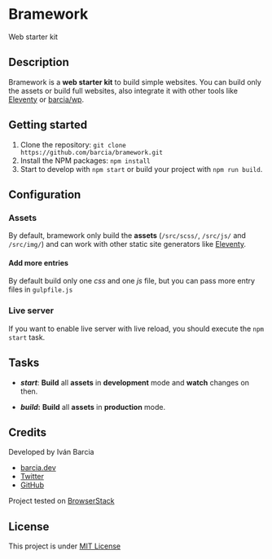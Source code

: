 # Bramework
Web starter kit

## Description
Bramework is a **web starter kit** to build simple websites. You can build only the assets or build full websites, also integrate it with other tools like [Eleventy](https://www.11ty.io) or [barcia/wp](https://github.com/barcia/wp).

## Getting started
1. Clone the repository: `git clone https://github.com/barcia/bramework.git`
2. Install the NPM packages: `npm install`
3. Start to develop with `npm start` or build your project with `npm run build`.

## Configuration
### Assets
By default, bramework only build the **assets** (`/src/scss/`, `/src/js/` and `/src/img/`) and can work with other static site generators like [Eleventy](https://www.11ty.io).

#### Add more entries
By default build only one *css* and one *js* file, but you can pass more entry files in `gulpfile.js`



### Live server
If you want to enable live server with live reload, you should execute the `npm start` task.



## Tasks
* ***start***: **Build** all **assets** in **development** mode and **watch** changes on then.

* ***build*:** **Build** all **assets** in **production** mode.


## Credits
Developed by Iván Barcia
* [barcia.dev](https://barcia.dev)
* [Twitter](http://www.twitter.com/bartzia)
* [GitHub](http://www.github.com/barcia)

Project tested on [BrowserStack](https://www.browserstack.com/)



## License
This project is under [MIT License](https://github.com/barcia/bramework/blob/master/LICENSE)
